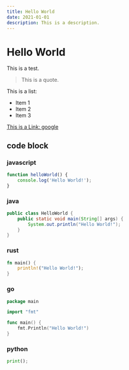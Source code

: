 ```yaml
---
title: Hello World
date: 2021-01-01
description: This is a description.
---
```

# Hello World

This is a test.

> This is a quote.

This is a list:
- Item 1
- Item 2
- Item 3

[This is a Link: google](https://google.com)

## code block

### javascript

```js {2}
function helloWorld() {
    console.log('Hello World!');
}
```

### java
```java
public class HelloWorld {
    public static void main(String[] args) {
        System.out.println("Hello World!");
    }
}
```

### rust
```rust
fn main() {
    println!("Hello World!");
}
```

### go
```go
package main

import "fmt"

func main() {
    fmt.Println("Hello World!")
}
```

### python

```py
print();
```